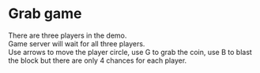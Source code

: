 # Grab game   
There are three players in the demo.  
Game server will wait for all three players.   
Use arrows to move the player circle, use G to grab the coin, use B to blast the block but there are only 4 chances for each player.   
